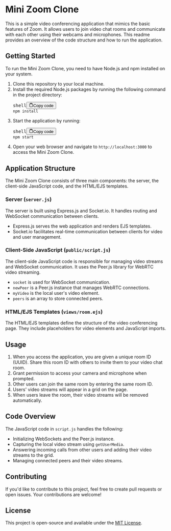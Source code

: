 # Mini Zoom Clone

This is a simple video conferencing application that mimics the basic features of Zoom. It allows users to join video chat rooms and communicate with each other using their webcams and microphones. This readme provides an overview of the code structure and how to run the application.

## Getting Started

To run the Mini Zoom Clone, you need to have Node.js and npm installed on your system.

1. Clone this repository to your local machine.
2. Install the required Node.js packages by running the following command in the project directory:
   <pre><div class="bg-black rounded-md"><div class="flex items-center relative text-gray-200 bg-gray-800 gizmo:dark:bg-token-surface-primary px-4 py-2 text-xs font-sans justify-between rounded-t-md"><span>shell</span><button class="flex ml-auto gizmo:ml-0 gap-2 items-center"><svg stroke="currentColor" fill="none" stroke-width="2" viewBox="0 0 24 24" stroke-linecap="round" stroke-linejoin="round" class="icon-sm" height="1em" width="1em" xmlns="http://www.w3.org/2000/svg"><path d="M16 4h2a2 2 0 0 1 2 2v14a2 2 0 0 1-2 2H6a2 2 0 0 1-2-2V6a2 2 0 0 1 2-2h2"></path><rect x="8" y="2" width="8" height="4" rx="1" ry="1"></rect></svg>Copy code</button></div><div class="p-4 overflow-y-auto"><code class="!whitespace-pre hljs language-shell">npm install
   </code></div></div></pre>
3. Start the application by running:
   <pre><div class="bg-black rounded-md"><div class="flex items-center relative text-gray-200 bg-gray-800 gizmo:dark:bg-token-surface-primary px-4 py-2 text-xs font-sans justify-between rounded-t-md"><span>shell</span><button class="flex ml-auto gizmo:ml-0 gap-2 items-center"><svg stroke="currentColor" fill="none" stroke-width="2" viewBox="0 0 24 24" stroke-linecap="round" stroke-linejoin="round" class="icon-sm" height="1em" width="1em" xmlns="http://www.w3.org/2000/svg"><path d="M16 4h2a2 2 0 0 1 2 2v14a2 2 0 0 1-2 2H6a2 2 0 0 1-2-2V6a2 2 0 0 1 2-2h2"></path><rect x="8" y="2" width="8" height="4" rx="1" ry="1"></rect></svg>Copy code</button></div><div class="p-4 overflow-y-auto"><code class="!whitespace-pre hljs language-shell">npm start
   </code></div></div></pre>
4. Open your web browser and navigate to `http://localhost:3000` to access the Mini Zoom Clone.

## Application Structure

The Mini Zoom Clone consists of three main components: the server, the client-side JavaScript code, and the HTML/EJS templates.

### Server (`server.js`)

The server is built using Express.js and Socket.io. It handles routing and WebSocket communication between clients.

* Express.js serves the web application and renders EJS templates.
* Socket.io facilitates real-time communication between clients for video and user management.

### Client-Side JavaScript (`public/script.js`)

The client-side JavaScript code is responsible for managing video streams and WebSocket communication. It uses the Peer.js library for WebRTC video streaming.

* `socket` is used for WebSocket communication.
* `newPeer` is a Peer.js instance that manages WebRTC connections.
* `myVideo` is the local user's video element.
* `peers` is an array to store connected peers.

### HTML/EJS Templates (`views/room.ejs`)

The HTML/EJS templates define the structure of the video conferencing page. They include placeholders for video elements and JavaScript imports.

## Usage

1. When you access the application, you are given a unique room ID (UUID). Share this room ID with others to invite them to your video chat room.
2. Grant permission to access your camera and microphone when prompted.
3. Other users can join the same room by entering the same room ID.
4. Users' video streams will appear in a grid on the page.
5. When users leave the room, their video streams will be removed automatically.

## Code Overview

The JavaScript code in `script.js` handles the following:

* Initializing WebSockets and the Peer.js instance.
* Capturing the local video stream using `getUserMedia`.
* Answering incoming calls from other users and adding their video streams to the grid.
* Managing connected peers and their video streams.

## Contributing

If you'd like to contribute to this project, feel free to create pull requests or open issues. Your contributions are welcome!

## License

This project is open-source and available under the [MIT License](https://chat.openai.com/c/LICENSE).
